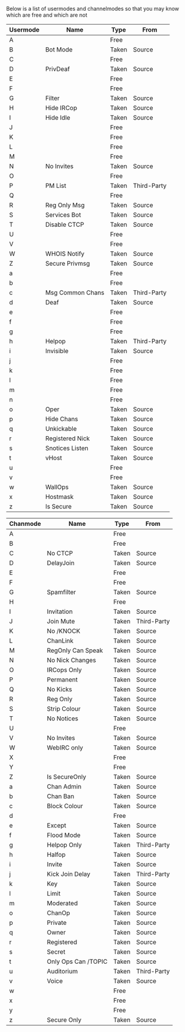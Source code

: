 Below is a list of usermodes and channelmodes so that you may know which are free and which are not

| Usermode | Name | Type | From |
|------|------|--------|----|
A | | Free |
B | Bot Mode | Taken | Source
C | | Free |
D | PrivDeaf | Taken | Source
E | | Free |
F | | Free |
G | Filter | Taken | Source
H | Hide IRCop | Taken | Source
I | Hide Idle | Taken | Source
J | | Free |
K | | Free |
L | | Free |
M | | Free |
N | No Invites | Taken | Source
O | | Free |
P | PM List | Taken | Third-Party
Q | | Free |
R | Reg Only Msg | Taken | Source
S | Services Bot | Taken | Source
T | Disable CTCP | Taken | Source
U | | Free |
V | | Free |
W | WHOIS Notify | Taken | Source
Z | Secure Privmsg | Taken | Source
a | | Free |
b | | Free |
c | Msg Common Chans | Taken | Third-Party
d | Deaf | Taken | Source
e | | Free |
f | | Free |
g | | Free |
h | Helpop | Taken | Third-Party
i | Invisible | Taken | Source
j | | Free |
k | | Free |
l | | Free |
m | | Free |
n | | Free |
o | Oper | Taken | Source
p | Hide Chans | Taken | Source
q | Unkickable | Taken | Source
r | Registered Nick | Taken | Source
s | Snotices Listen | Taken | Source
t | vHost | Taken | Source
u | | Free |
v | | Free |
w | WallOps | Taken | Source
x | Hostmask | Taken | Source
z | Is Secure | Taken | Source



| Chanmode | Name | Type | From |
|------|------|--------|----|
A | | Free |
B | | Free |
C | No CTCP | Taken | Source
D | DelayJoin | Taken | Source
E | | Free |
F | | Free |
G | Spamfilter | Taken | Source
H | | Free |
I | Invitation | Taken | Source
J | Join Mute | Taken | Third-Party
K | No /KNOCK | Taken | Source
L | ChanLink | Taken | Source
M | RegOnly Can Speak | Taken | Source
N | No Nick Changes | Taken | Source
O | IRCops Only | Taken | Source
P | Permanent | Taken | Source
Q | No Kicks | Taken | Source
R | Reg Only | Taken | Source
S | Strip Colour | Taken | Source
T | No Notices | Taken | Source
U | | Free |
V | No Invites | Taken | Source
W | WebIRC only | Taken | Source
X | | Free |
Y | | Free |
Z | Is SecureOnly | Taken | Source
a | Chan Admin | Taken | Source
b | Chan Ban | Taken | Source
c | Block Colour | Taken | Source
d | | Free |
e | Except | Taken | Source
f | Flood Mode | Taken | Source
g | Helpop Only | Taken | Third-Party
h | Halfop | Taken | Source
i | Invite | Taken | Source
j | Kick Join Delay | Taken | Third-Party
k | Key | Taken | Source
l | Limit | Taken | Source
m | Moderated | Taken | Source
o | ChanOp | Taken | Source
p | Private | Taken | Source
q | Owner | Taken | Source
r | Registered | Taken | Source
s | Secret | Taken | Source
t | Only Ops Can /TOPIC | Taken | Source
u | Auditorium | Taken | Third-Party
v | Voice | Taken | Source
w | | Free |
x | | Free |
y | | Free |
z | Secure Only | Taken | Source
